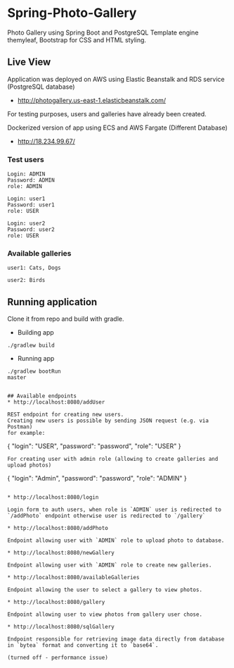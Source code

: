 # Spring-Photo-Gallery
Photo Gallery using Spring Boot and PostgreSQL
Template engine themyleaf, Bootstrap for CSS and HTML styling.

## Live View

Application was deployed on AWS using Elastic Beanstalk and RDS service (PostgreSQL database)
* http://photogallery.us-east-1.elasticbeanstalk.com/

For testing purposes, users and galleries have already been created.

Dockerized version of app using ECS and AWS Fargate 
(Different Database)

* http://18.234.99.67/

### Test users
```
Login: ADMIN
Password: ADMIN
role: ADMIN

Login: user1
Password: user1
role: USER

Login: user2
Password: user2
role: USER
```

### Available galleries
```
user1: Cats, Dogs

user2: Birds
```
## Running application

Clone it from repo and build with gradle.
* Building app
```
./gradlew build
```
* Running app
```
./gradlew bootRun
master


## Available endpoints
* http://localhost:8080/addUser

REST endpoint for creating new users.
Creating new users is possible by sending JSON request (e.g. via Postman)
for example:
```
{
  "login": "USER",
  "password": "password",
  "role": "USER"
}

```
For creating user with admin role (allowing to create galleries and upload photos)
```
{
  "login": "Admin",
  "password": "password",
  "role": "ADMIN"
}
```

* http://localhost:8080/login

Login form to auth users, when role is `ADMIN` user is redirected to `/addPhoto` endpoint otherwise user is redirected to `/gallery`

* http://localhost:8080/addPhoto

Endpoint allowing user with `ADMIN` role to upload photo to database.

* http://localhost:8080/newGallery

Endpoint allowing user with `ADMIN` role to create new galleries.

* http://localhost:8080/availableGalleries

Endpoint allowing the user to select a gallery to view photos.

* http://localhost:8080/gallery

Endpoint allowing user to view photos from gallery user chose.

* http://localhost:8080/sqlGallery

Endpoint responsible for retrieving image data directly from database in `bytea` format and converting it to `base64`.

(turned off - performance issue)
